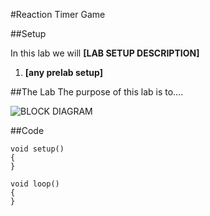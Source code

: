 #Reaction Timer Game

##Setup

In this lab we will **[LAB SETUP DESCRIPTION]**

1. **[any prelab setup]**

##The Lab
The purpose of this lab is to....


![BLOCK DIAGRAM](./Images/block_diagram.png)



##Code
```
void setup()
{
}

void loop()
{
}
```

	